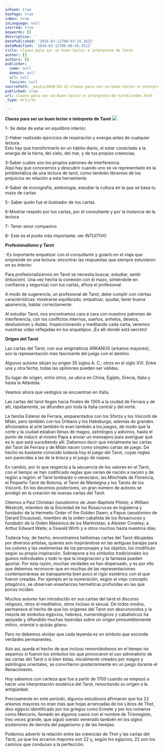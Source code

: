 ```yaml
---
inFeed: true
hasPage: true
inNav: true
inLanguage: null
starred: true
keywords: []
description: ''
datePublished: '2016-03-12T00:03:19.362Z'
dateModified: '2016-03-12T00:00:40.351Z'
title: Claves para ser un buen lector e intérprete de Tarot
author: []
authors: []
publisher:
  name: null
  domain: null
  url: null
  favicon: null
sourcePath: _posts/2016-03-12-claves-para-ser-un-buen-lector-e-interprete-de-tarot.md
published: true
url: claves-para-ser-un-buen-lector-e-interprete-de-tarot/index.html
_type: Article

---
```

**Claves para ser un buen lector e intérprete de Tarot**
![](https://the-grid-user-content.s3-us-west-2.amazonaws.com/33584981-788d-4316-84de-6a586c4b7153.png)

1- Se debe de estar en equilibrio interior.

2-Haber realizado ejercicios de respiración y energía antes de cualquier lectura.  
Esto hay que transformarlo en un hábito diario, el estar conectado a la energía de la tierra, del cielo, del mar, y de tus propias creencias.

3-Saber cuáles son los propios patrones de interferencia.  
Aquí hay que conocernos y descubrir cuando uno se ve representado en la problemática de una lectura de tarot, como también librarnos de los prejuicios en relación a esta herramienta

4-Saber de iconografía, simbología, estudiar la cultura en la que se basa tu mazo de cartas

5- Saber quién fue el ilustrador de tus cartas

6-Mostrar respeto por tus cartas, por el consultante y por la instancia de la lectura

7- Tener amor compasivo

8- Este es el punto más importante: ser INTUITIVO

**Profesionalismo y Tarot**

-Es importante empatizar con el consultante y guiarlo en el viaje que emprende en una lectura: encontrar las respuestas que siempre estuvieron en su interior.

Para profesionalizarnos en Tarot se necesita buscar, estudiar, sentir (intuición). Una vez hecha la conexión con el mazo, sintiéndote en confianza y seguro(a) con tus cartas, aflora el profesional.

A modo de sugerencia, un profesional de Tarot, debe cumplir con ciertas características: mostrarse equilibrado, empatizar, ayudar, tener buena apariencia, hablar correctamente.

Al estudiar Tarot, nos encontramos cara a cara con nuestros patrones de interferencia, con los conflictos internos, sueños, anhelos, deseos, desilusiones y dudas. Inspeccionando y meditando cada carta, veremos nuestras vidas reflejadas en los arquetipos. ¡Es allí donde está secreto!

**Origen del Tarot**

Las cartas del Tarot, con sus enigmáticos ARKANOS (arkanos mayores), son la representación más fascinante del juego con el destino.

Algunos autores sitúan su origen 35 siglos A. C.; otros en el siglo XVI. Entre una y otra fecha, todas las opiniones pueden ser válidas.

Su lugar de origen, entre otros, se ubica en China, Egipto, Grecia, Italia y hasta la Atlántida.

Veamos ahora qué vestigios se encuentran en Italia.

Las cartas del tarot llegan hacia finales de 1300 a la ciudad de Ferrara y de allí, rápidamente, se difunden por toda la Italia central y del norte.

La familia Estensi de Ferrara, emparentados con los Sforza y los Visconti de Milán, pero también con los Orléans y los Habsburgo, además de grandes aficionados al arte también lo eran también a los juegos, de modo que la corte y la ciudad estaban llenas de magos, astrólogos y adivinos, hasta el punto de inducir al mismo Papa a enviar un mensajero para averiguar qué es lo que está sucediendo allí. Debemos decir que inicialmente las cartas del Tarot de Ferrara y de Milán nacen como simples cartas de juego. De hecho es bastante conocido todavía hoy el juego del Tarot, cuyas reglas son parecidas a las de la brisca y el juego de naipes.

En cambio, por lo que respecta a la secuencia de los valores en el Tarot, con el tiempo se han codificado reglas que varían de nación a nación y de región a región: el Tarot lombardo o veneciano, las Minchiate de Florencia, el Pequeño Tarot de Bolonia, el Tarot de Mantegna y los Tarots de los Visconti. En los decenios posteriores, un gran número de autores se prodigó en la creación de nuevas cartas del Tarot.

Citemos a Paul Christian (seudónimo de Jean-Baptiste Pitots); a William Westcott, miembro de la Sociedad de los Rosacruces en Inglaterra y fundador de la Hermetic Order of the Golden Dawn; a Papus (seudónimo de Gerard Encausse), miembro de la orden cabalista de los Rosacruces y fundador de la Orden Masónica de los Martinistas; a Aleister Crowley; a Arthur Edward Waite; a Oswald Wirth y a otros muchos hasta nuestros días.

Todavía hoy, de hecho, encontramos bellísimas cartas del Tarot dibujadas por diversos artistas, quienes aún inspirándose en las antiguas barajas para los colores y las vestimentas de los personajes y los objetos, los modifican según su propia inspiración. Sobrepone a los símbolos tradicionales los gustos individuales y todo lo que la imaginación y la fantasía pueden aportar. Por esta razón, muchas verdades se han dispersado, y es por ello que debemos reconocer que en muchas de las representaciones contemporáneas se transparenta bien poco el rigor esotérico con el que fueron creadas. Por ejemplo en la numeración, según el viejo concepto pitagórico, se observan enseñanzas herméticas profundas en las que pocos inciden.

Muchos autores han introducido en sus cartas del tarot el discurso religioso, otros el meditativo, otros incluso el sexual. De todos modos, permanece el hecho de que los orígenes del Tarot son desconocidos y la mezcla de símbolos egipcios, hebreos, numerológicos y cabalísticos ha apoyado y difundido muchas leyendas sobre un origen presumiblemente mítico, oriental o quizás gitano.

Pero no debemos olvidar que cada leyenda es un símbolo que esconde verdades permanentes.

Aún así, queda el hecho de que incluso remontándonos en el tiempo no sepamos si fueron los símbolos los que provocaron el uso adivinatorio de las cartas del Tarot o si bien éstas, inicialmente creados por magos y astrólogos orientales, se convirtieron posteriormente en un juego durante el Renacimiento.

Hoy sabemos con certeza que fue a partir de 1700 cuando se empezó a hacer una interpretación esotérica del Tarot, remontando su origen a la antigüedad.

Precisamente en este período, algunos estudiosos afirmaron que los 22 arkanos mayores no eran más que hojas arrancadas de los Libros de Thot, dios egipcio identificado por los griegos como Ermete y por los romanos como Mercurio, llamado en algunos casos con el nombre de Trismegisto, tres veces grande, que siguió siendo venerado también en los siglos posteriores de derrota del paganismo y de las herejías.

Podemos advertir la relación entre las creencias de Thot y las cartas del Tarot, ya que los arcanos mayores son 22 y, según los egipcios, 22 son los caminos que conducen a la perfección.